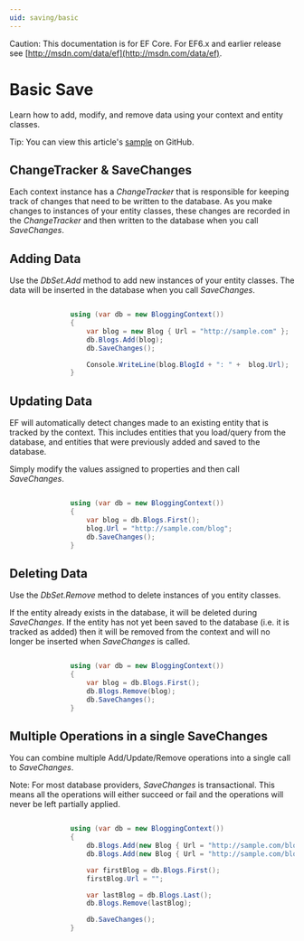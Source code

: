 ```yaml
---
uid: saving/basic
---
```

Caution: This documentation is for EF Core. For EF6.x and earlier release see [http://msdn.com/data/ef](http://msdn.com/data/ef).

  # Basic Save

Learn how to add, modify, and remove data using your context and entity classes.

Tip: You can view this article's [sample](https://github.com/aspnet/EntityFramework.Docs/tree/master/samples/Saving/Saving/Basics/) on GitHub.

  ## ChangeTracker & SaveChanges

Each context instance has a *ChangeTracker* that is responsible for keeping track of changes that need to be written to the database. As you make changes to instances of your entity classes, these changes are recorded in the *ChangeTracker* and then written to the database when you call *SaveChanges*.

  ## Adding Data

Use the *DbSet.Add* method to add new instances of your entity classes. The data will be inserted in the database when you call *SaveChanges*.

<!-- [!code-csharp[Main](samples/Saving/Saving/Basics/Sample.cs)] -->

````c#

               using (var db = new BloggingContext())
               {
                   var blog = new Blog { Url = "http://sample.com" };
                   db.Blogs.Add(blog);
                   db.SaveChanges();

                   Console.WriteLine(blog.BlogId + ": " +  blog.Url);
               }

   ````

  ## Updating Data

EF will automatically detect changes made to an existing entity that is tracked by the context. This includes entities that you load/query from the database, and entities that were previously added and saved to the database.

Simply modify the values assigned to properties and then call *SaveChanges*.

<!-- [!code-csharp[Main](samples/Saving/Saving/Basics/Sample.cs)] -->

````c#

               using (var db = new BloggingContext())
               {
                   var blog = db.Blogs.First();
                   blog.Url = "http://sample.com/blog";
                   db.SaveChanges();
               }

   ````

  ## Deleting Data

Use the *DbSet.Remove* method to delete instances of you entity classes.

If the entity already exists in the database, it will be deleted during *SaveChanges*. If the entity has not yet been saved to the database (i.e. it is tracked as added) then it will be removed from the context and will no longer be inserted when *SaveChanges* is called.

<!-- [!code-csharp[Main](samples/Saving/Saving/Basics/Sample.cs)] -->

````c#

               using (var db = new BloggingContext())
               {
                   var blog = db.Blogs.First();
                   db.Blogs.Remove(blog);
                   db.SaveChanges();
               }

   ````

  ## Multiple Operations in a single SaveChanges

You can combine multiple Add/Update/Remove operations into a single call to *SaveChanges*.

Note: For most database providers, *SaveChanges* is transactional. This means  all the operations will either succeed or fail and the operations will never be left partially applied.

<!-- [!code-csharp[Main](samples/Saving/Saving/Basics/Sample.cs)] -->

````c#

               using (var db = new BloggingContext())
               {
                   db.Blogs.Add(new Blog { Url = "http://sample.com/blog_one" });
                   db.Blogs.Add(new Blog { Url = "http://sample.com/blog_two" });

                   var firstBlog = db.Blogs.First();
                   firstBlog.Url = "";

                   var lastBlog = db.Blogs.Last();
                   db.Blogs.Remove(lastBlog);

                   db.SaveChanges();
               }

   ````
